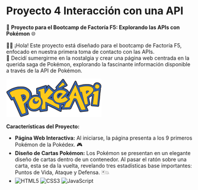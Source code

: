 # Proyecto 4 Interacción con una API



🚀 **Proyecto para el Bootcamp de Factoría F5: Explorando las APIs con Pokémon** 🌐

<aside>
👋🏼 ¡Hola! Este proyecto está diseñado para el bootcamp de Factoría F5, enfocado en nuestra primera toma de contacto con las APIs.

</aside>

<aside>
📢 Decidí sumergirme en la nostalgia y crear una página web centrada en la querida saga de Pokémon, explorando la fascinante información disponible a través de la API de Pokémon.

</aside>

![PokeAPi](https://raw.githubusercontent.com/PokeAPI/media/master/logo/pokeapi_256.png)

**Características del Proyecto:**

- **Página Web Interactiva:** Al iniciarse, la página presenta a los 9 primeros Pokémon de la Pokédex. 🎮
- **Diseño de Cartas Pokémon:** Los Pokémon se presentan en un elegante diseño de cartas dentro de un contenedor. Al pasar el ratón sobre una carta, esta se da la vuelta, revelando tres estadísticas base importantes: Puntos de Vida, Ataque y Defensa. 🃏💥
- ![HTML5](https://img.shields.io/badge/HTML-5-orange?style=flat&logo=html5)
![CSS3](https://img.shields.io/badge/CSS-3-blue?style=flat&logo=css3)
![JavaScript](https://img.shields.io/badge/JavaScript-yellow?style=flat&logo=javascript)


